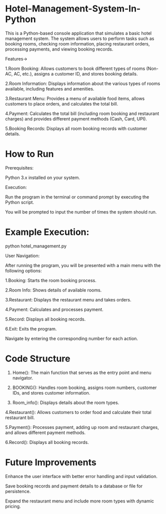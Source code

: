 # Hotel-Management-System-In-Python
This is a Python-based console application that simulates a basic hotel management system. The system allows users to perform tasks such as booking rooms, checking room information, placing restaurant orders, processing payments, and viewing booking records.

Features->

1.Room Booking:
Allows customers to book different types of rooms (Non-AC, AC, etc.), assigns a customer ID, and stores booking details.

2.Room Information:
Displays information about the various types of rooms available, including features and amenities.

3.Restaurant Menu:
Provides a menu of available food items, allows customers to place orders, and calculates the total bill.

4.Payment:
Calculates the total bill (including room booking and restaurant charges) and provides different payment methods (Cash, Card, UPI).

5.Booking Records:
Displays all room booking records with customer details.

# How to Run
Prerequisites:

Python 3.x installed on your system.

Execution:

Run the program in the terminal or command prompt by executing the Python script.

You will be prompted to input the number of times the system should run.

# Example Execution:
 python hotel_management.py

User Navigation:

After running the program, you will be presented with a main menu with the following options:

1.Booking: Starts the room booking process.

2.Room Info: Shows details of available rooms.

3.Restaurant: Displays the restaurant menu and takes orders.

4.Payment: Calculates and processes payment.

5.Record: Displays all booking records.

6.Exit: Exits the program.

Navigate by entering the corresponding number for each action.

# Code Structure

1. Home(): The main function that serves as the entry point and menu navigator.

2. BOOKING(): Handles room booking, assigns room numbers, customer IDs, and stores customer information.

3. Room_info(): Displays details about the room types.

4.Restaurant(): Allows customers to order food and calculate their total restaurant bill.

5.Payment(): Processes payment, adding up room and restaurant charges, and allows different payment methods.

6.Record(): Displays all booking records.

# Future Improvements

Enhance the user interface with better error handling and input validation.

Save booking records and payment details to a database or file for persistence.

Expand the restaurant menu and include more room types with dynamic pricing.
